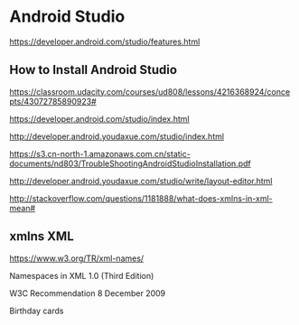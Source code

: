 # Android Studio  



https://developer.android.com/studio/features.html


## How to Install Android Studio


https://classroom.udacity.com/courses/ud808/lessons/4216368924/concepts/43072785890923#


https://developer.android.com/studio/index.html

http://developer.android.youdaxue.com/studio/index.html



https://s3.cn-north-1.amazonaws.com.cn/static-documents/nd803/TroubleShootingAndroidStudioInstallation.pdf




http://developer.android.youdaxue.com/studio/write/layout-editor.html


http://stackoverflow.com/questions/1181888/what-does-xmlns-in-xml-mean#


## xmlns XML

https://www.w3.org/TR/xml-names/

Namespaces in XML 1.0 (Third Edition)

W3C Recommendation 8 December 2009



Birthday cards













